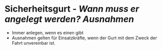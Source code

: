 # Sicherheitsgurt - *Wann muss er angelegt werden? Ausnahmen*
+ Immer anlegen, wenn es einen gibt
+ Ausnahmen gelten für Einsatzkräfte, wenn der Gurt mit dem Zweck der Fahrt unvereinbar ist.
